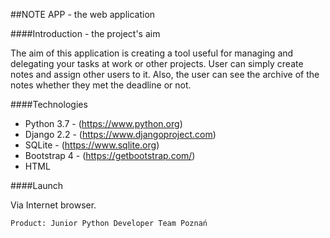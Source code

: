 ##NOTE APP - the web application

####Introduction - the project's aim

The aim of this application is creating a tool useful for managing and delegating your tasks at work or other projects.
User can simply create notes and assign other users to it. Also, the user can see the archive of the notes whether they
met the deadline or not.

####Technologies

* Python 3.7 -  (https://www.python.org)
* Django 2.2 - (https://www.djangoproject.com)
* SQLite - (https://www.sqlite.org)
* Bootstrap 4 - (https://getbootstrap.com/)
* HTML

####Launch

Via Internet browser.

    Product: Junior Python Developer Team Poznań